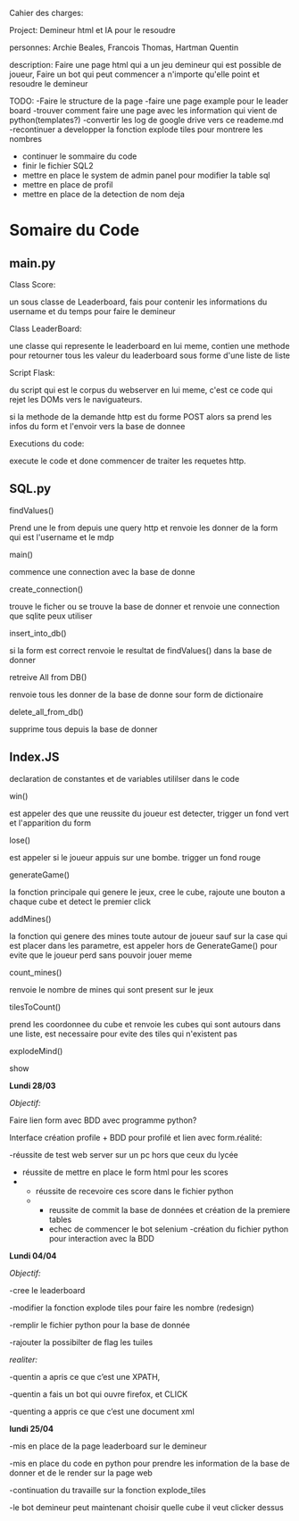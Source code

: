 Cahier des charges:

Project: Demineur html et IA pour le resoudre

personnes: Archie Beales, Francois Thomas, Hartman Quentin

description: Faire une page html qui a un jeu demineur qui est possible de joueur,
Faire un bot qui peut commencer a n'importe qu'elle point et resoudre le demineur

TODO: -Faire le structure de la page
-faire une page example pour le leader board
-trouver comment faire une page avec les information qui vient de python(templates?)
-convertir les log de google drive vers ce reademe.md\
-recontinuer a developper la fonction explode tiles pour montrere les nombres

- continuer le sommaire du code
- finir le fichier SQL2
- mettre en place le system de admin panel pour modifier la table sql
- mettre en place de profil
- mettre en place de la detection de nom deja 

# Somaire du Code

## main.py

Class Score:

un sous classe de Leaderboard, fais pour contenir les informations du username et du temps pour faire le demineur

Class LeaderBoard:

une classe qui represente le leaderboard en lui meme, contien une methode pour retourner tous les valeur du leaderboard sous forme d'une liste de liste

Script Flask:

du script qui est le corpus du webserver en lui meme, c'est ce code qui rejet les DOMs vers le naviguateurs.

si la methode de la demande http est du forme POST alors sa prend les infos du form et l'envoir vers la base de donnee

Executions du code:

execute le code et done commencer de traiter les requetes http.



## SQL.py

findValues()

Prend une le from depuis une query http et renvoie les donner de la form qui est l'username et le mdp

main()

commence une connection avec la base de donne

create_connection()

trouve le ficher ou se trouve la base de donner et renvoie une connection que sqlite peux  utiliser

insert_into_db()

si la form est correct renvoie le resultat de findValues() dans la base de donner

retreive All from DB()

renvoie tous les donner de la base de donne sour form de dictionaire

delete_all_from_db()

supprime tous depuis la base de donner

## Index.JS

declaration de constantes et de variables utililser dans le code 

win()

est appeler des que une reussite du joueur est detecter, trigger un fond vert et l'apparition du form

lose()

est appeler si le joueur appuis sur une bombe. trigger un fond rouge

generateGame()

la fonction principale qui genere le jeux, cree le cube, rajoute une bouton a chaque cube et detect le premier click

addMines()

la fonction qui genere des mines toute autour de joueur sauf sur la case qui est placer dans les parametre, est appeler hors de GenerateGame() pour evite que le joueur perd sans pouvoir jouer meme

count_mines()

renvoie le nombre de mines qui sont present sur le jeux

tilesToCount()

prend les coordonnee du cube et renvoie les cubes qui sont autours dans une liste, est necessaire pour evite des tiles qui n'existent pas



explodeMind()

show 

**Lundi 28/03** 

*Objectif:*

Faire lien form avec BDD avec programme python?

Interface création profile + BDD pour profilé et lien avec form.réalité:	

-réussite de test web server sur un pc hors que ceux du lycée	

- réussite de mettre en place le form html pour les scores	
- - réussite de recevoire ces score dans le fichier python	
  - - reussite de commit la base de données et création de la premiere tables	
    -  echec de commencer le bot selenium -création du fichier python pour interaction avec la BDD

**Lundi 04/04**

*Objectif:*	

-cree le leaderboard	

-modifier la fonction explode tiles pour faire les nombre (redesign)	

-remplir le fichier python pour la base de donnée	

-rajouter la possibilter de flag les tuiles

*realiter:*	

-quentin a apris ce que c’est une XPATH,	

-quentin a fais un bot qui ouvre firefox, et CLICK	

-quenting a appris ce que c’est une document xml

**lundi 25/04**

-mis en place de la page leaderboard sur le demineur

-mis en place du code en python pour prendre les information de la base de donner et de le render sur la page web

-continuation du travaille sur la fonction explode_tiles

-le bot demineur peut maintenant choisir quelle cube il veut clicker dessus